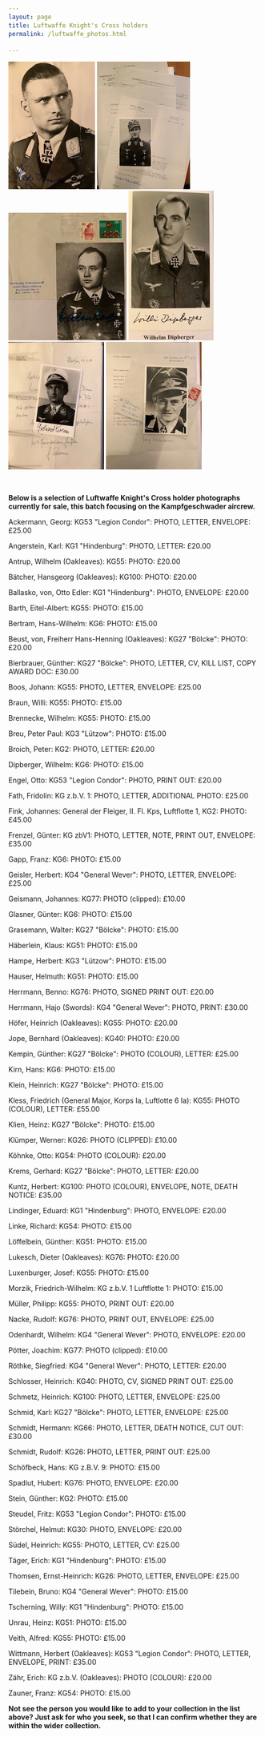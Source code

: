 ```yaml
---
layout: page
title: Luftwaffe Knight's Cross holders
permalink: /luftwaffe_photos.html

---
```

<div id="booksBySameAuthor">
  <p float="left">
<img src="./assets/Hajo Hermann 2.jpg"/>
<img src="./assets/Gunther Bierbrauer 2.jpg"/>
<img src="./assets/Wilhelm Odenhardt 2.jpg"/>
<img src="./assets/Wilhelm Dipberger 2.jpg"/>
<img src="./assets/Gerhard Kremms 2.jpg"/>
<img src="./assets/Georg Ackermann 2.jpg"/>
</p>  
<br />
<p><b>Below is a selection of Luftwaffe Knight's Cross holder photographs currently for sale, this batch focusing on the Kampfgeschwader aircrew.</b></p>
<p>Ackermann,	Georg: KG53 "Legion Condor": PHOTO, LETTER, ENVELOPE: £25.00</p>
<p>Angerstein,	Karl: KG1 "Hindenburg": PHOTO, LETTER: £20.00</p>
<p>Antrup,	Wilhelm	(Oakleaves): KG55:	PHOTO: £20.00</p>
<p>Bätcher,	Hansgeorg	(Oakleaves): KG100:	PHOTO: £20.00</p>
<p>Ballasko, von,	Otto Edler: KG1 "Hindenburg":	PHOTO, ENVELOPE: £20.00</p>
<p>Barth,	Eitel-Albert: KG55: PHOTO: £15.00</p>
<p>Bertram,	Hans-Wilhelm: KG6:	PHOTO: £15.00</p>
<p>Beust, von,	Freiherr Hans-Henning	(Oakleaves): KG27 "Bölcke": PHOTO: £20.00</p>
<p>Bierbrauer,	Günther: KG27 "Bölcke": PHOTO, LETTER, CV, KILL LIST, COPY AWARD DOC: £30.00
<p>Boos,	Johann: KG55: PHOTO, LETTER, ENVELOPE: £25.00</p>
<p>Braun,	Willi: KG55:	PHOTO: £15.00</p>
<p>Brennecke,	Wilhelm: KG55: PHOTO: £15.00</p>
<p>Breu,	Peter Paul: KG3 "Lützow":	PHOTO:	£15.00</p>
<p>Broich,	Peter:	KG2: PHOTO, LETTER:		£20.00</p>
<p>Dipberger,	Wilhelm: KG6:	PHOTO:	£15.00</p>
<p>Engel,	Otto: KG53 "Legion Condor": PHOTO, PRINT OUT:	£20.00</p>
<p>Fath,	Fridolin: KG z.b.V. 1: PHOTO, LETTER, ADDITIONAL PHOTO: £25.00</p>
<p>Fink,	Johannes: General der Fleiger, II. Fl. Kps, Luftflotte 1, KG2: PHOTO: £45.00</p>
<p>Frenzel,	Günter: KG zbV1: PHOTO, LETTER, NOTE, PRINT OUT, ENVELOPE: £35.00</p>
<p>Gapp,	Franz: KG6:	PHOTO: £15.00</p>
<p>Geisler,	Herbert: KG4 "General Wever": PHOTO, LETTER, ENVELOPE:	£25.00</p>
<p>Geismann,	Johannes: KG77:	PHOTO (clipped): £10.00</p>
<p>Glasner,	Günter: KG6:	PHOTO:	£15.00</p>
<p>Grasemann,	Walter: KG27 "Bölcke":	PHOTO:	£15.00</p>
<p>Häberlein,	Klaus: KG51:	PHOTO:	£15.00</p>
<p>Hampe,	Herbert: KG3 "Lützow":	PHOTO:	£15.00</p>
<p>Hauser,	Helmuth: KG51:	PHOTO:	£15.00</p>
<p>Herrmann,	Benno: KG76: PHOTO, SIGNED PRINT OUT:	£20.00</p>
<p>Herrmann,	Hajo	(Swords): KG4 "General Wever": PHOTO, PRINT:	£30.00</p>
<p>Höfer,	Heinrich	(Oakleaves): KG55:	PHOTO:	£20.00</p>
<p>Jope,	Bernhard	(Oakleaves):	KG40:	PHOTO:	£20.00</p>
<p>Kempin,	Günther: KG27 "Bölcke": PHOTO (COLOUR), LETTER:	£25.00</p>
<p>Kirn,	Hans: KG6:	PHOTO:	£15.00</p>
<p>Klein,	Heinrich:	KG27 "Bölcke":	PHOTO:	£15.00</p>
<p>Kless,	Friedrich (General Major, Korps Ia, Luftlotte 6 Ia): KG55: PHOTO (COLOUR), LETTER: £55.00</p>
<p>Klien,	Heinz: KG27 "Bölcke":	PHOTO:	£15.00</p>
<p>Klümper,	Werner: KG26: PHOTO (CLIPPED): £10.00</p>
<p>Köhnke,	Otto:	KG54: PHOTO (COLOUR): £20.00</p>
<p>Krems,	Gerhard: KG27 "Bölcke": PHOTO, LETTER: £20.00</p>
<p>Kuntz,	Herbert:	KG100: PHOTO (COLOUR), ENVELOPE, NOTE, DEATH NOTICE:	£35.00</p>
<p>Lindinger,	Eduard: KG1 "Hindenburg": PHOTO, ENVELOPE:	£20.00</p>
<p>Linke,	Richard:	KG54:	PHOTO:	£15.00</p>
<p>Löffelbein,	Günther: KG51:	PHOTO:	£15.00</p>
<p>Lukesch,	Dieter	(Oakleaves):	KG76:	PHOTO:	£20.00</p>
<p>Luxenburger,	Josef: KG55:	PHOTO:	£15.00</p>
<p>Morzik,	Friedrich-Wilhelm:	KG z.b.V. 1 Luftflotte 1:	PHOTO:	£15.00</p>
<p>Müller,	Philipp:	KG55: PHOTO, PRINT OUT:	£20.00</p>
<p>Nacke,	Rudolf:	KG76: PHOTO, PRINT OUT, ENVELOPE:	£25.00</p>
<p>Odenhardt,	Wilhelm:	KG4 "General Wever": PHOTO, ENVELOPE:	£20.00</p>
<p>Pötter,	Joachim:	KG77:	PHOTO (clipped):	£10.00</p>
<p>Röthke,	Siegfried:	KG4 "General Wever": PHOTO, LETTER:	£20.00</p>
<p>Schlosser,	Heinrich:	KG40: PHOTO, CV, SIGNED PRINT OUT: £25.00</p>
<p>Schmetz,	Heinrich:	KG100: PHOTO, LETTER, ENVELOPE:	£25.00</p>
<p>Schmid,	Karl:	KG27 "Bölcke": PHOTO, LETTER, ENVELOPE:	£25.00</p>
<p>Schmidt,	Hermann:	KG66: PHOTO, LETTER, DEATH NOTICE, CUT OUT:	£30.00</p>
<p>Schmidt,	Rudolf:	KG26: PHOTO, LETTER, PRINT OUT: £25.00</p>
<p>Schöfbeck,	Hans:	KG z.B.V. 9: PHOTO: £15.00</p>
<p>Spadiut,	Hubert:	KG76: PHOTO, ENVELOPE:	£20.00</p>
<p>Stein,	Günther:	KG2:	PHOTO:	£15.00</p>
<p>Steudel,	Fritz:	KG53 "Legion Condor":	PHOTO:	£15.00</p>
<p>Störchel,	Helmut:	KG30: PHOTO, ENVELOPE: £20.00</p>
<p>Südel,	Heinrich:	KG55: PHOTO, LETTER, CV: £25.00</p>
<p>Täger,	Erich:	KG1 "Hindenburg":	PHOTO:	£15.00</p>
<p>Thomsen,	Ernst-Heinrich:	KG26: PHOTO, LETTER, ENVELOPE:	£25.00</p>
<p>Tilebein,	Bruno:	KG4 "General Wever":	PHOTO:	£15.00</p>
<p>Tscherning,	Willy:	KG1 "Hindenburg":	PHOTO:	£15.00</p>
<p>Unrau,	Heinz:	KG51:	PHOTO:	£15.00</p>
<p>Veith,	Alfred:	KG55:	PHOTO:	£15.00</p>
<p>Wittmann,	Herbert	(Oakleaves):	KG53 "Legion Condor": PHOTO, LETTER, ENVELOPE, PRINT:	£35.00</p>
<p>Zähr,	Erich:	KG z.b.V. (Oakleaves):	PHOTO (COLOUR):	£20.00</p>
<p>Zauner,	Franz:	KG54:	PHOTO:	£15.00</p>
<p>
<b><centre>Not see the person you would like to add to your collection in the list above? Just ask for who you seek, so that I can confirm whether they are within the wider collection.
